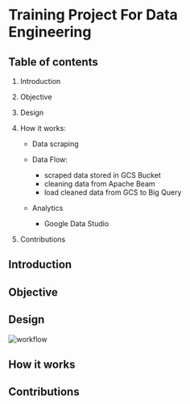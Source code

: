 # Training Project For Data Engineering

## Table of contents

1. Introduction
2. Objective
3. Design
4. How it works:

   - Data scraping


   - Data Flow:
     - scraped data stored in GCS Bucket
     - cleaning data from Apache Beam
     - load cleaned data from GCS to Big Query
   - Analytics
     - Google Data Studio

5. Contributions


## Introduction









## Objective





## Design

![workflow](C:\Users\prateek\OneDrive\Desktop\workflow.png)





## How it works





## Contributions

